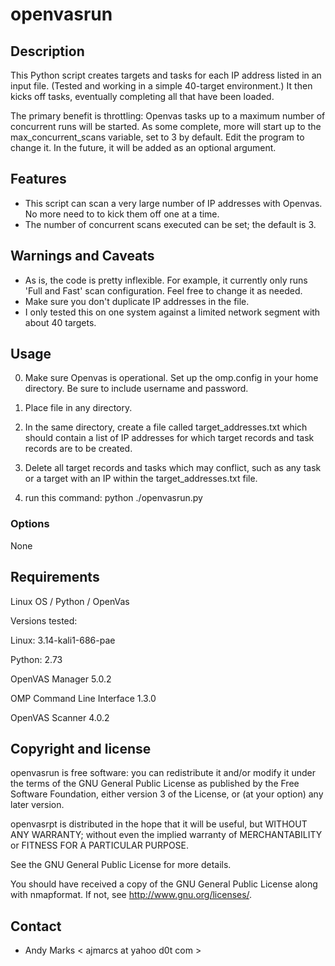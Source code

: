 openvasrun
==========

Description
-----------
This Python script creates targets and tasks for each IP address listed in an input file.
(Tested and working in a simple 40-target environment.)  It then kicks off tasks, 
eventually completing all that have been loaded.

The primary benefit is throttling: Openvas tasks up to a maximum number of concurrent runs
will be started.  As some complete, more will start up to the max_concurrent_scans 
variable, set to 3 by default.  Edit the program to change it.  In the future, it will be
added as an optional argument.

Features
--------
* This script can scan a very large number of IP addresses with Openvas.  No more need to to kick them off one at a time.
* The number of concurrent scans executed can be set;  the default is 3.

Warnings and Caveats
--------
* As is, the code is pretty inflexible.  For example, it currently only runs 'Full and Fast'
scan configuration.  Feel free to change it as needed.
* Make sure you don't duplicate IP addresses in the file.
* I only tested this on one system against a limited network segment with about 40 targets.

Usage
-----
0. Make sure Openvas is operational.  Set up the omp.config in your home directory.  Be sure to include username and password.

1. Place file in any directory.

2. In the same directory, create a file called target_addresses.txt which should contain a list of IP addresses for which target records and task records are to be created.

3. Delete all target records and tasks which may conflict, such as any task or a target with an IP within the target_addresses.txt file.

4. run this command:   python ./openvasrun.py 

### Options
None

Requirements
------------
Linux OS / Python / OpenVas

Versions tested:

Linux: 3.14-kali1-686-pae

Python: 2.73

OpenVAS Manager 5.0.2

OMP Command Line Interface 1.3.0

OpenVAS Scanner 4.0.2

Copyright and license
---------------------
openvasrun is free software: you can redistribute it and/or modify it under the terms of the GNU General Public License as published by the Free Software Foundation, either version 3 of the License, or (at your option) any later version.

openvasrpt is distributed in the hope that it will be useful, but WITHOUT ANY WARRANTY; without even the implied warranty of MERCHANTABILITY or FITNESS FOR A PARTICULAR PURPOSE.  

See the GNU General Public License for more details.

You should have received a copy of the GNU General Public License along with nmapformat. 
If not, see http://www.gnu.org/licenses/.

Contact
-------
* Andy Marks < ajmarcs at yahoo d0t com >

